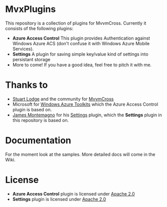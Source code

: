 MvxPlugins
==========

This repository is a collection of plugins for MvvmCross. Currently it consists of the following plugins:

- **Azure Access Control** This plugin provides Authentication against Windows Azure ACS (don't confuse it with Windows Azure Mobile Services).
- **Settings** A plugin for saving simple key/value kind of settings into persistant storage
- More to come! If you have a good idea, feel free to pitch it with me.

Thanks to
=========

- [Stuart Lodge](slodge) and the community for [MvvmCross](https://github.com/slodge/MvvmCross)
- Microsoft for [Windows Azure Toolkits](https://github.com/WindowsAzure-Toolkits) which the Azure Access Control plugin is based on.
- [James Montemagno](https://github.com/jamesmontemagno) for his [Settings](https://github.com/ceton/Mvx.Plugins.Settings) plugin, which the **Settings** plugin in this repository is based on.

Documentation
=============

For the moment look at the samples. More detailed docs will come in the Wiki.

License
=======

- **Azure Access Control** plugin is licensed under [Apache 2.0](https://www.apache.org/licenses/LICENSE-2.0.html)
- **Settings** plugin is licensed under [Apache 2.0](https://www.apache.org/licenses/LICENSE-2.0.html)
